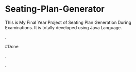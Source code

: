 # Seating-Plan-Generator

This is My Final Year Project of Seating Plan Generation During Examinations. It is totally developed using Java Language.























































.





















































#Done










































































































.




































































































































































































































































































































































































































































































.






































